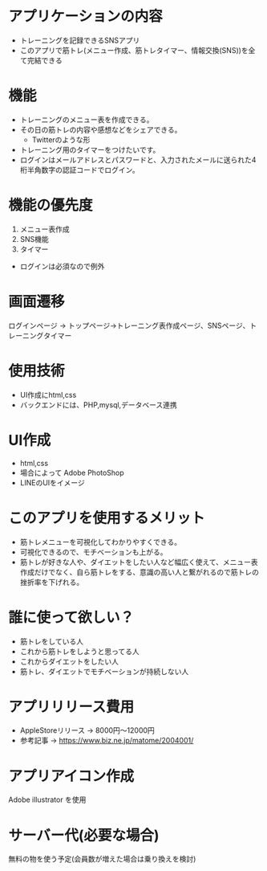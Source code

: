 # アプリケーションの内容
- トレーニングを記録できるSNSアプリ
- このアプリで筋トレ(メニュー作成、筋トレタイマー、情報交換(SNS))を全て完結できる


# 機能
- トレーニングのメニュー表を作成できる。
- その日の筋トレの内容や感想などをシェアできる。
    - Twitterのような形
- トレーニング用のタイマーをつけたいです。
- ログインはメールアドレスとパスワードと、入力されたメールに送られた4桁半角数字の認証コードでログイン。

# 機能の優先度
1. メニュー表作成
2. SNS機能
3. タイマー
* ログインは必須なので例外


# 画面遷移
ログインページ -> トップページ->トレーニング表作成ページ、SNSページ、トレーニングタイマー

# 使用技術
- UI作成にhtml,css
- バックエンドには、PHP,mysql,データベース連携

# UI作成
- html,css
- 場合によって Adobe PhotoShop
- LINEのUIをイメージ

# このアプリを使用するメリット
- 筋トレメニューを可視化してわかりやすくできる。
- 可視化できるので、モチベーションも上がる。
- 筋トレが好きな人や、ダイエットをしたい人など幅広く使えて、メニュー表作成だけでなく、自ら筋トレをする、意識の高い人と繋がれるので筋トレの挫折率を下げれる。

# 誰に使って欲しい？
- 筋トレをしている人
- これから筋トレをしようと思ってる人
- これからダイエットをしたい人
- 筋トレ、ダイエットでモチベーションが持続しない人

# アプリリリース費用
- AppleStoreリリース → 8000円〜12000円
- 参考記事 → https://www.biz.ne.jp/matome/2004001/

# アプリアイコン作成
Adobe illustrator を使用

# サーバー代(必要な場合)
無料の物を使う予定(会員数が増えた場合は乗り換えを検討)